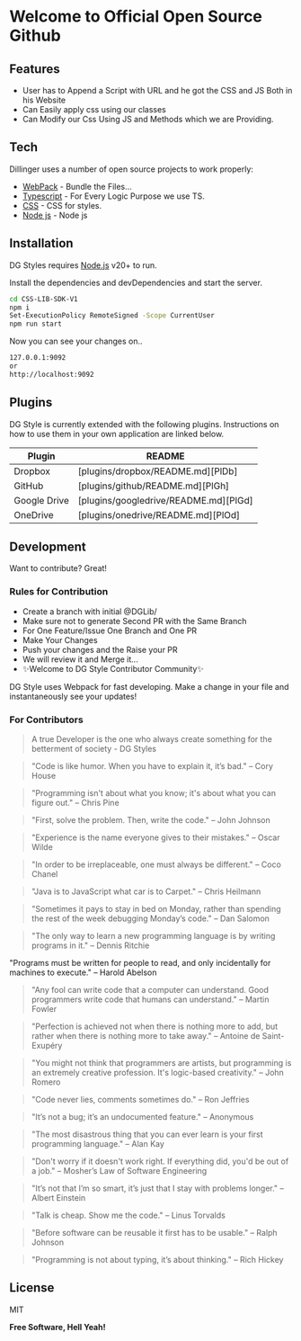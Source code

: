 # Welcome to Official Open Source Github 

## Features

- User has to Append a Script with URL and he got the CSS and JS Both in his Website
- Can Easily apply css using our classes
- Can Modify our Css Using JS and Methods which we are Providing.


## Tech

Dillinger uses a number of open source projects to work properly:

- [WebPack](https://www.npmjs.com/package/webpack) - Bundle the Files...
- [Typescript](https://www.typescriptlang.org/) - For Every Logic Purpose we use TS.
- [CSS](https://developer.mozilla.org/en-US/docs/Web/CSS) - CSS for styles.
- [Node js](https://nodejs.org/en) - Node js 

## Installation

DG Styles requires [Node.js](https://nodejs.org/) v20+ to run.

Install the dependencies and devDependencies and start the server.

```sh
cd CSS-LIB-SDK-V1
npm i 
Set-ExecutionPolicy RemoteSigned -Scope CurrentUser
npm run start
```
Now you can see your changes on..

```sh
127.0.0.1:9092
or 
http://localhost:9092
```

## Plugins

DG Style is currently extended with the following plugins.
Instructions on how to use them in your own application are linked below.

| Plugin | README |
| ------ | ------ |
| Dropbox | [plugins/dropbox/README.md][PlDb] |
| GitHub | [plugins/github/README.md][PlGh] |
| Google Drive | [plugins/googledrive/README.md][PlGd] |
| OneDrive | [plugins/onedrive/README.md][PlOd] |

## Development
Want to contribute? Great!

### Rules for Contribution

- Create a branch with initial @DGLib/<Your Branch Name>
- Make sure not to generate Second PR with the Same Branch
- For One Feature/Issue One Branch and One PR 
- Make Your Changes 
- Push your changes and the Raise your PR
- We will review it and Merge it...
- ✨Welcome to DG Style  Contributor Community✨ 


DG Style uses  Webpack for fast developing.
Make a change in your file and instantaneously see your updates!

### For Contributors

> A true Developer is the one who always create something for the betterment of society - DG Styles

>  "Code is like humor. When you have to explain it, it’s bad." – Cory House

> "Programming isn't about what you know; it's about what you can figure out." – Chris Pine

> "First, solve the problem. Then, write the code." – John Johnson

> "Experience is the name everyone gives to their mistakes." – Oscar Wilde

> "In order to be irreplaceable, one must always be different." – Coco Chanel

> "Java is to JavaScript what car is to Carpet." – Chris Heilmann

> "Sometimes it pays to stay in bed on Monday, rather than spending the rest of the week debugging Monday’s code." – Dan Salomon

> "The only way to learn a new programming language is by writing programs in it." – Dennis Ritchie

"Programs must be written for people to read, and only incidentally for machines to execute." – Harold Abelson

> "Any fool can write code that a computer can understand. Good programmers write code that humans can understand." – Martin Fowler

> "Perfection is achieved not when there is nothing more to add, but rather when there is nothing more to take away." – Antoine de Saint-Exupéry

> "You might not think that programmers are artists, but programming is an extremely creative profession. It's logic-based creativity." – John Romero

> "Code never lies, comments sometimes do." – Ron Jeffries

> "It’s not a bug; it’s an undocumented feature." – Anonymous

> "The most disastrous thing that you can ever learn is your first programming language." – Alan Kay

> "Don't worry if it doesn't work right. If everything did, you'd be out of a job." – Mosher’s Law of Software Engineering

> "It’s not that I’m so smart, it’s just that I stay with problems longer." – Albert Einstein

> "Talk is cheap. Show me the code." – Linus Torvalds

> "Before software can be reusable it first has to be usable." – Ralph Johnson

> "Programming is not about typing, it’s about thinking." – Rich Hickey

## License

MIT

**Free Software, Hell Yeah!**

